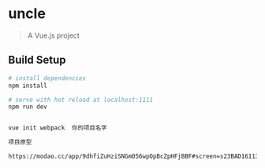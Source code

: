 # uncle

> A Vue.js project

## Build Setup

``` bash
# install dependencies
npm install

# serve with hot reload at localhost:1111
npm run dev


vue init webpack  你的项目名字

项目原型

https://modao.cc/app/9dhfiZuHziSNGm056wpOpBcZpHFjBBF#screen=s23BAD161131500520735223

